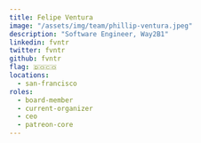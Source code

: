 ```yaml
---
title: Felipe Ventura
image: "/assets/img/team/phillip-ventura.jpeg"
description: "Software Engineer, Way2B1"
linkedin: fvntr
twitter: fvntr
github: fvntr
flag: 🇩🇴🇨🇴
locations:
  - san-francisco
roles:
  - board-member
  - current-organizer
  - ceo
  - patreon-core
---
```


